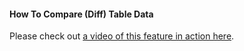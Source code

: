 #### How To Compare (Diff) Table Data

Please check out [a video of this feature in action here](https://www.loom.com/share/a0fb165608884fe19fd67b0645d29401).   
